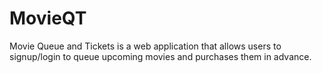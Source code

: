 # MovieQT
Movie Queue and Tickets is a web application that allows users to signup/login to queue upcoming movies and purchases them in advance.
